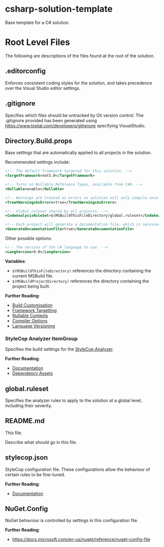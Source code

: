 # csharp-solution-template
Base template for a C# solution.


# Root Level Files
The following are descriptions of the files found at the root of the solution.

## .editorconfig
Enforces consistent coding styles for the solution, and takes precedence over the Visual Studio editor settings.

## .gitignore
Specifies which files should be untracked by Git version control.
The .gitignore provided has been generated using https://www.toptal.com/developers/gitignore specifying *VisualStudio*.

## Directory.Build.props
Base settings that are automatically applied to all projects in the solution.

Recommended settings include:
```xml
<!-- The default framework targeted for this solution. -->
<TargetFramework>net5.0</TargetFramework>

<!-- Turns on Nullable Reference Types, available from C#8. -->
<Nullable>enable</Nullable>

<!-- Warnings are treated as errors so solution will only compile once they are fixed. -->
<TreatWarningsAsErrors>true</TreatWarningsAsErrors>

<!-- Global ruleset shared by all projects. -->
<CodeAnalysisRuleSet>$(MSBuildThisFileDirectory)global.ruleset</CodeAnalysisRuleSet>

<!-- Each project will generate a documentation file, which is necessary for some analyzers. -->
<GenerateDocumentationFile>true</GenerateDocumentationFile>
```

Other possible options:
```xml
<!-- The version of the C# language to use. -->
<LangVersion>9.0</LangVersion>
```

__Variables__:
 - `$(MSBuildThisFileDirectory)` references the directory containing the current MSBuild file.
 - `$(MSBuildProjectDirectory)` references the directory containing the project being built.

__Further Reading__:
 - [Build Customisation](https://docs.microsoft.com/en-us/visualstudio/msbuild/customize-your-build)
 - [Framework Targetting](https://docs.microsoft.com/en-us/dotnet/standard/frameworks)
 - [Nullable Contexts](https://docs.microsoft.com/en-us/dotnet/csharp/nullable-references#nullable-contexts)
 - [Compiler Options](https://docs.microsoft.com/en-us/dotnet/csharp/language-reference/compiler-options)
 - [Language Versioning](https://docs.microsoft.com/en-us/dotnet/csharp/language-reference/configure-language-version)

### StyleCop Analyzer ItemGroup
Specifies the build settings for the [StyleCop Analyzer](https://github.com/DotNetAnalyzers/StyleCopAnalyzers).

__Further Reading__:
 - [Documentation](https://github.com/DotNetAnalyzers/StyleCopAnalyzers/blob/master/documentation/DotNetCli.md)
 - [Dependency Assets](https://docs.microsoft.com/en-us/nuget/consume-packages/package-references-in-project-files#controlling-dependency-assets)

## global.ruleset
Specifies the analyzer rules to apply to the solution at a global level, including their severity.

## README.md
This file.

Describe what should go in this file.

## stylecop.json
StyleCop configuration file. These configurations allow the behaviour of certain rules to be fine-tuned.

__Further Reading__:
 - [Documentation](https://github.com/DotNetAnalyzers/StyleCopAnalyzers/blob/master/documentation/Configuration.md#getting-started-with-stylecopjson)

## NuGet.Config
NuGet behaviour is controlled by settings in this configuration file.

__Further Reading__:
 - https://docs.microsoft.com/en-us/nuget/reference/nuget-config-file